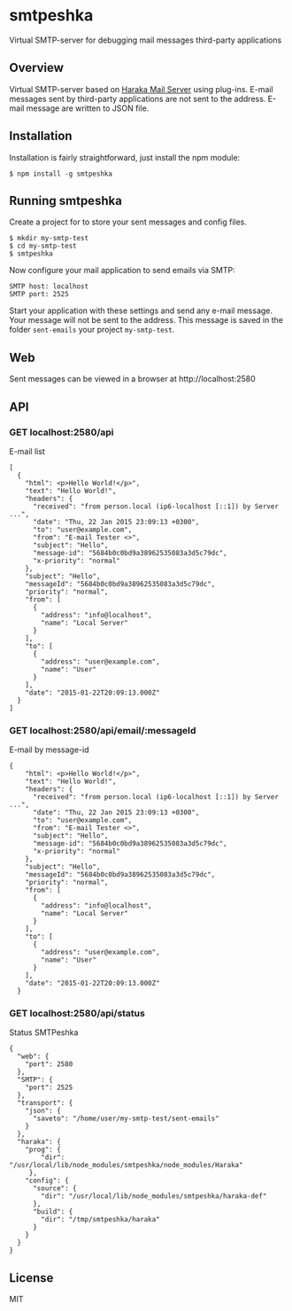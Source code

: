 # smtpeshka

Virtual SMTP-server for debugging mail messages third-party applications

## Overview

Virtual SMTP-server based on [Haraka Mail Server](https://haraka.github.io/) using plug-ins.
E-mail messages sent by third-party applications are not sent to
the address. E-mail message are written to JSON file.

## Installation

Installation is fairly straightforward, just install the npm module:

    $ npm install -g smtpeshka

## Running smtpeshka

Create a project for to store your sent messages and config files.

    $ mkdir my-smtp-test
    $ cd my-smtp-test
    $ smtpeshka

Now configure your mail application to send emails via SMTP:

    SMTP host: localhost
    SMTP port: 2525

Start your application with these settings and send any e-mail message.
Your message will not be sent to the address.
This message is saved in the folder `sent-emails` your project `my-smtp-test`.

## Web

Sent messages can be viewed in a browser at http://localhost:2580

## API

### GET localhost:2580/api

E-mail list

    [
      {
        "html": <p>Hello World!</p>",
        "text": "Hello World!",
        "headers": {
          "received": "from person.local (ip6-localhost [::1]) by Server ...",
          "date": "Thu, 22 Jan 2015 23:09:13 +0300",
          "to": "user@example.com",
          "from": "E-mail Tester <>",
          "subject": "Hello",
          "message-id": "5684b0c0bd9a38962535083a3d5c79dc",
          "x-priority": "normal"
        },
        "subject": "Hello",
        "messageId": "5684b0c0bd9a38962535083a3d5c79dc",
        "priority": "normal",
        "from": [
          {
            "address": "info@localhost",
            "name": "Local Server"
          }
        ],
        "to": [
          {
            "address": "user@example.com",
            "name": "User"
          }
        ],
        "date": "2015-01-22T20:09:13.000Z"
      }
    ]


### GET localhost:2580/api/email/:messageId

E-mail by message-id

    {
        "html": <p>Hello World!</p>",
        "text": "Hello World!",
        "headers": {
          "received": "from person.local (ip6-localhost [::1]) by Server ...",
          "date": "Thu, 22 Jan 2015 23:09:13 +0300",
          "to": "user@example.com",
          "from": "E-mail Tester <>",
          "subject": "Hello",
          "message-id": "5684b0c0bd9a38962535083a3d5c79dc",
          "x-priority": "normal"
        },
        "subject": "Hello",
        "messageId": "5684b0c0bd9a38962535083a3d5c79dc",
        "priority": "normal",
        "from": [
          {
            "address": "info@localhost",
            "name": "Local Server"
          }
        ],
        "to": [
          {
            "address": "user@example.com",
            "name": "User"
          }
        ],
        "date": "2015-01-22T20:09:13.000Z"
      }

### GET localhost:2580/api/status

Status SMTPeshka


    {
      "web": {
        "port": 2580
      },
      "SMTP": {
        "port": 2525
      },
      "transport": {
        "json": {
          "saveto": "/home/user/my-smtp-test/sent-emails"
        }
      },
      "haraka": {
        "prog": {
            "dir": "/usr/local/lib/node_modules/smtpeshka/node_modules/Haraka"
         },
        "config": {
          "source": {
            "dir": "/usr/local/lib/node_modules/smtpeshka/haraka-def"
          },
          "build": {
            "dir": "/tmp/smtpeshka/haraka"
          }
        }
      }
    }

## License
MIT


